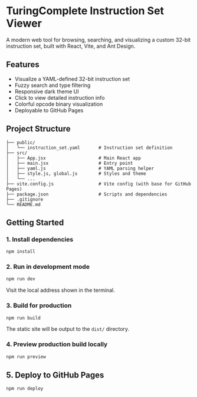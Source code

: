 
# TuringComplete Instruction Set Viewer

A modern web tool for browsing, searching, and visualizing a custom 32-bit instruction set, built with React, Vite, and Ant Design.

## Features
- Visualize a YAML-defined 32-bit instruction set
- Fuzzy search and type filtering
- Responsive dark theme UI
- Click to view detailed instruction info
- Colorful opcode binary visualization
- Deployable to GitHub Pages

## Project Structure
```
├── public/
│   └── instruction_set.yaml       # Instruction set definition
├── src/
│   ├── App.jsx                    # Main React app
│   ├── main.jsx                   # Entry point
│   ├── yaml.js                    # YAML parsing helper
│   ├── style.js, global.js        # Styles and theme
│   └── ...
├── vite.config.js                 # Vite config (with base for GitHub Pages)
├── package.json                   # Scripts and dependencies
├── .gitignore
└── README.md
```

## Getting Started

### 1. Install dependencies
```sh
npm install
```

### 2. Run in development mode
```sh
npm run dev
```
Visit the local address shown in the terminal.

### 3. Build for production
```sh
npm run build
```
The static site will be output to the `dist/` directory.

### 4. Preview production build locally
```sh
npm run preview
```

## 5. Deploy to GitHub Pages
```sh
npm run deploy
```